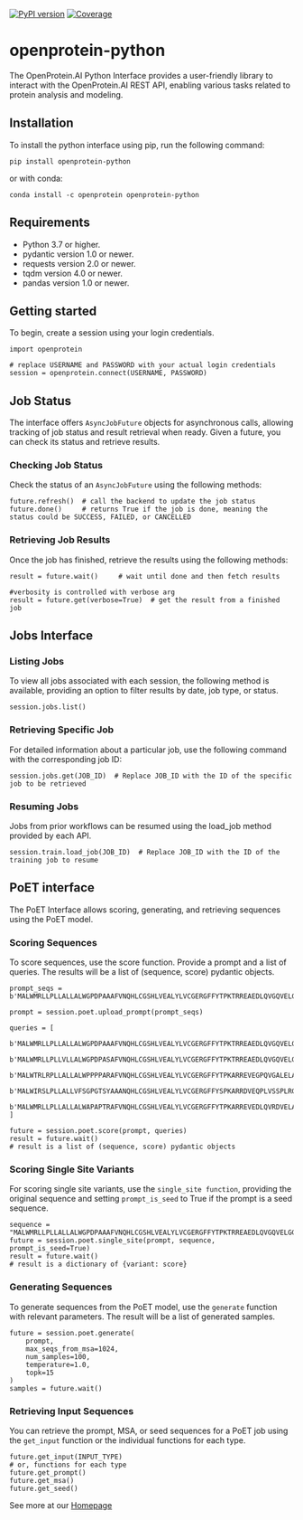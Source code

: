 [![PyPI version](https://badge.fury.io/py/openprotein-python.svg)](https://pypi.org/project/openprotein-python/)
[![Coverage](https://dev.docs.openprotein.ai/api-python/_images/coverage.svg)](https://pypi.org/project/openprotein-python/)
# openprotein-python
The OpenProtein.AI Python Interface provides a user-friendly library to interact with the OpenProtein.AI REST API, enabling various tasks related to protein analysis and modeling.

## Installation 

To install the python interface using pip, run the following command: 
```
pip install openprotein-python
```

or with conda:
```
conda install -c openprotein openprotein-python
```
## Requirements

- Python 3.7 or higher.
- pydantic version 1.0 or newer.
- requests version 2.0 or newer.
- tqdm version 4.0 or newer.
- pandas version 1.0 or newer.


## Getting started

To begin, create a session using your login credentials.
```
import openprotein

# replace USERNAME and PASSWORD with your actual login credentials
session = openprotein.connect(USERNAME, PASSWORD)
```
## Job Status

The interface offers `AsyncJobFuture` objects for asynchronous calls, allowing tracking of job status and result retrieval when ready. Given a future, you can check its status and retrieve results.

### Checking Job Status
Check the status of an `AsyncJobFuture` using the following methods:
```
future.refresh()  # call the backend to update the job status
future.done()     # returns True if the job is done, meaning the status could be SUCCESS, FAILED, or CANCELLED
```

### Retrieving Job Results
Once the job has finished, retrieve the results using the following methods:
```
result = future.wait()     # wait until done and then fetch results

#verbosity is controlled with verbose arg
result = future.get(verbose=True)  # get the result from a finished job
```

## Jobs Interface

### Listing Jobs
To view all jobs associated with each session, the following method is available, providing an option to filter results by date, job type, or status.
```
session.jobs.list() 
```

### Retrieving Specific Job
For detailed information about a particular job, use the following command with the corresponding job ID:
``` 
session.jobs.get(JOB_ID)  # Replace JOB_ID with the ID of the specific job to be retrieved
```

### Resuming Jobs
Jobs from prior workflows can be resumed using the load_job method provided by each API. 
```
session.train.load_job(JOB_ID)  # Replace JOB_ID with the ID of the training job to resume
```

## PoET interface
The PoET Interface allows scoring, generating, and retrieving sequences using the PoET model.

### Scoring Sequences
To score sequences, use the score function. Provide a prompt and a list of queries. The results will be a list of (sequence, score) pydantic objects.

```
prompt_seqs = b'MALWMRLLPLLALLALWGPDPAAAFVNQHLCGSHLVEALYLVCGERGFFYTPKTRREAEDLQVGQVELGGGPGAGSLQPLALEGSLQKRGIVEQCCTSICSLYQLENYCN'

prompt = session.poet.upload_prompt(prompt_seqs)
```

```
queries = [
    b'MALWMRLLPLLALLALWGPDPAAAFVNQHLCGSHLVEALYLVCGERGFFYTPKTRREAEDLQVGQVELGGGPGAGSLQPLALEGSLQKRGIVEQCCTSICSLYQLENYCN',
    b'MALWMRLLPLLVLLALWGPDPASAFVNQHLCGSHLVEALYLVCGERGFFYTPKTRREAEDLQVGQVELGGGPGAGSLQPLALEGSLQKRGIVEQCCTSICSLYQLENYCN',
    b'MALWTRLRPLLALLALWPPPPARAFVNQHLCGSHLVEALYLVCGERGFFYTPKARREVEGPQVGALELAGGPGAGGLEGPPQKRGIVEQCCASVCSLYQLENYCN',
    b'MALWIRSLPLLALLVFSGPGTSYAAANQHLCGSHLVEALYLVCGERGFFYSPKARRDVEQPLVSSPLRGEAGVLPFQQEEYEKVKRGIVEQCCHNTCSLYQLENYCN',
    b'MALWMRLLPLLALLALWAPAPTRAFVNQHLCGSHLVEALYLVCGERGFFYTPKARREVEDLQVRDVELAGAPGEGGLQPLALEGALQKRGIVEQCCTSICSLYQLENYCN',
]
```

```
future = session.poet.score(prompt, queries)
result = future.wait()
# result is a list of (sequence, score) pydantic objects
```

### Scoring Single Site Variants
For scoring single site variants, use the `single_site function`, providing the original sequence and setting `prompt_is_seed` to True if the prompt is a seed sequence.
```
sequence = "MALWMRLLPLLALLALWGPDPAAAFVNQHLCGSHLVEALYLVCGERGFFYTPKTRREAEDLQVGQVELGGGPGAGSLQPLALEGSLQKRGIVEQCCTSICSLYQLENYCN"
future = session.poet.single_site(prompt, sequence, prompt_is_seed=True) 
result = future.wait()
# result is a dictionary of {variant: score}
```

### Generating Sequences
To generate sequences from the PoET model, use the `generate` function with relevant parameters. The result will be a list of generated samples.
```
future = session.poet.generate(
    prompt,
    max_seqs_from_msa=1024,
    num_samples=100,
    temperature=1.0,
    topk=15
)
samples = future.wait()
```

### Retrieving Input Sequences
You can retrieve the prompt, MSA, or seed sequences for a PoET job using the `get_input` function or the individual functions for each type.
```
future.get_input(INPUT_TYPE)
# or, functions for each type
future.get_prompt()
future.get_msa()
future.get_seed()
```

See more at our [Homepage](https://docs.openprotein.ai/)